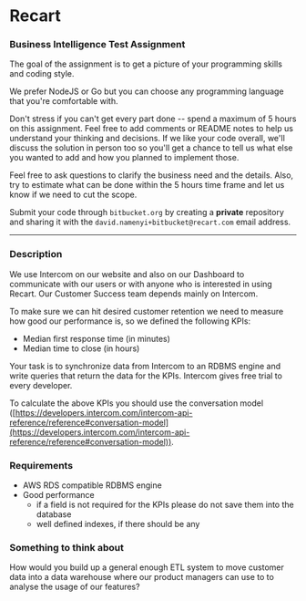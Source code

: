 # Recart 

### Business Intelligence Test Assignment

The goal of the assignment is to get a picture of your programming skills and coding style.

We prefer NodeJS or Go but you can choose any programming language that you're comfortable with.

Don't stress if you can't get every part done -- spend a maximum of 5 hours on this assignment. Feel free to add comments or README notes to help us understand your thinking and decisions. If we like your code overall, we'll discuss the solution in person too so you'll get a chance to tell us what else you wanted to add and how you planned to implement those.

Feel free to ask questions to clarify the business need and the details. Also, try to estimate what can be done within the 5 hours time frame and let us know if we need to cut the scope.

Submit your code through `bitbucket.org` by creating a **private** repository and sharing it with the `david.namenyi+bitbucket@recart.com` email address.

---

### Description

We use Intercom on our website and also on our Dashboard to communicate with our users or with anyone who is interested in using Recart. Our Customer Success team depends mainly on Intercom.

To make sure we can hit desired customer retention we need to measure how good our performance is, so we defined the following KPIs:

- Median first response time (in minutes)
- Median time to close (in hours)

Your task is to synchronize data from Intercom to an RDBMS engine and write queries that return the data for the KPIs. Intercom gives free trial to every developer.

To calculate the above KPIs you should use the conversation model ([https://developers.intercom.com/intercom-api-reference/reference#conversation-model](https://developers.intercom.com/intercom-api-reference/reference#conversation-model)).

### Requirements

- AWS RDS compatible RDBMS engine
- Good performance
    - if a field is not required for the KPIs please do not save them into the database
    - well defined indexes, if there should be any

### Something to think about

How would you build up a general enough ETL system to move customer data into a data warehouse where our product managers can use to to analyse the usage of our features?
